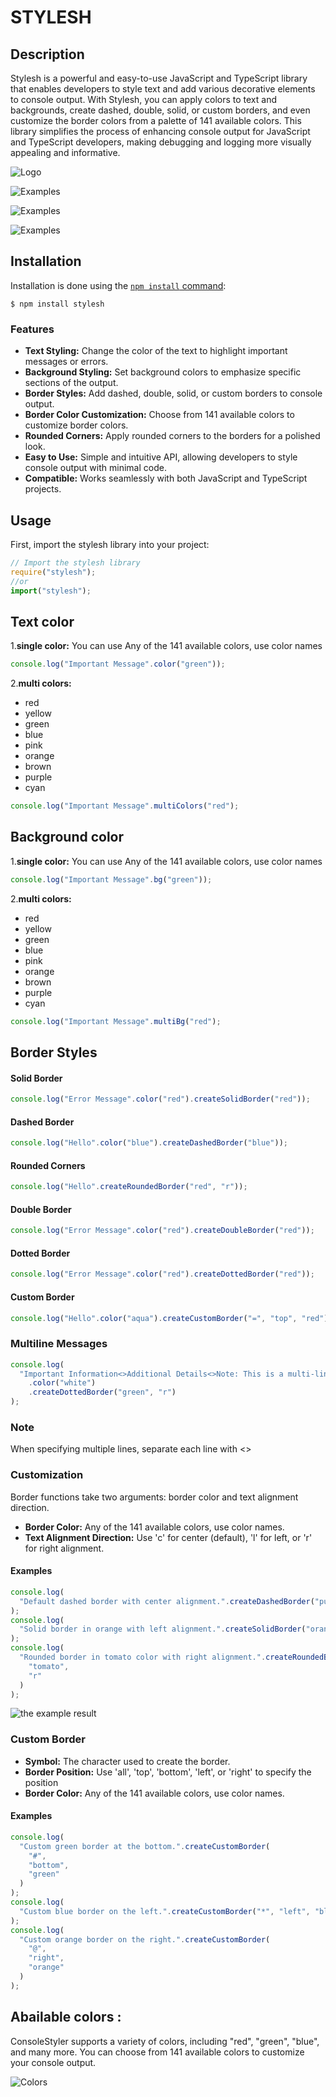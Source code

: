 # STYLESH

## Description

Stylesh is a powerful and easy-to-use JavaScript and TypeScript library that enables developers to style text and add various decorative elements to console output. With Stylesh, you can apply colors to text and backgrounds, create dashed, double, solid, or custom borders, and even customize the border colors from a palette of 141 available colors. This library simplifies the process of enhancing console output for JavaScript and TypeScript developers, making debugging and logging more visually appealing and informative.

![Logo](https://raw.githubusercontent.com/omar-alghaish/stylesh/main/imgs/logo-color.png)

![Examples](https://raw.githubusercontent.com/omar-alghaish/stylesh/main/imgs/Screenshot%202023-10-08%20002635.png)

![Examples](https://raw.githubusercontent.com/omar-alghaish/stylesh/main/imgs/Screenshot%202023-10-08%20010657.png)

![Examples](https://raw.githubusercontent.com/omar-alghaish/stylesh/main/imgs/Screenshot%202023-10-08%20011134.png)

## Installation

Installation is done using the
[`npm install` command](https://docs.npmjs.com/getting-started/installing-npm-packages-locally):

```console
$ npm install stylesh
```

### Features

- **Text Styling:** Change the color of the text to highlight important messages or errors.
- **Background Styling:** Set background colors to emphasize specific sections of the output.
- **Border Styles:** Add dashed, double, solid, or custom borders to console output.
- **Border Color Customization:** Choose from 141 available colors to customize border colors.
- **Rounded Corners:** Apply rounded corners to the borders for a polished look.
- **Easy to Use:** Simple and intuitive API, allowing developers to style console output with minimal code.
- **Compatible:** Works seamlessly with both JavaScript and TypeScript projects.

## Usage

First, import the stylesh library into your project:

```js
// Import the stylesh library
require("stylesh");
//or
import("stylesh");
```
## Text color 
1.**single color:** You can use Any of the 141 available colors, use color names
```js
console.log("Important Message".color("green"));
```
2.**multi  colors:**
- red
- yellow
- green
- blue
- pink
- orange
- brown
- purple
- cyan
```js
console.log("Important Message".multiColors("red");
```


## Background color
1.**single color:** You can use Any of the 141 available colors, use color names
```js
console.log("Important Message".bg("green"));
```
2.**multi  colors:**
- red
- yellow
- green
- blue
- pink
- orange
- brown
- purple
- cyan
```js
console.log("Important Message".multiBg("red");
```

## Border Styles

#### Solid Border

```js
console.log("Error Message".color("red").createSolidBorder("red"));
```

#### Dashed Border

```js
console.log("Hello".color("blue").createDashedBorder("blue"));
```

#### Rounded Corners

```js
console.log("Hello".createRoundedBorder("red", "r"));
```

#### Double Border

```js
console.log("Error Message".color("red").createDoubleBorder("red"));
```

#### Dotted Border

```js
console.log("Error Message".color("red").createDottedBorder("red"));
```

#### Custom Border

```js
console.log("Hello".color("aqua").createCustomBorder("=", "top", "red"));
```

### Multiline Messages

```js
console.log(
  "Important Information<>Additional Details<>Note: This is a multi-line message"
    .color("white")
    .createDottedBorder("green", "r")
);
```

### Note

When specifying multiple lines, separate each line with <>

### Customization

Border functions take two arguments: border color and text alignment direction.

- **Border Color:** Any of the 141 available colors, use color names.
- **Text Alignment Direction:** Use 'c' for center (default), 'l' for left, or 'r' for right alignment.

#### Examples

```js
console.log(
  "Default dashed border with center alignment.".createDashedBorder("purple")
);
console.log(
  "Solid border in orange with left alignment.".createSolidBorder("orange", "l")
);
console.log(
  "Rounded border in tomato color with right alignment.".createRoundedBorder(
    "tomato",
    "r"
  )
);
```

![the example result](https://raw.githubusercontent.com/omar-alghaish/stylesh/main/imgs/Screenshot%202023-10-08%20004134.png)

### Custom Border

- **Symbol:** The character used to create the border.
- **Border Position:** Use 'all', 'top', 'bottom', 'left', or 'right' to specify the position
- **Border Color:** Any of the 141 available colors, use color names.

#### Examples

```js
console.log(
  "Custom green border at the bottom.".createCustomBorder(
    "#",
    "bottom",
    "green"
  )
);
console.log(
  "Custom blue border on the left.".createCustomBorder("*", "left", "blue")
);
console.log(
  "Custom orange border on the right.".createCustomBorder(
    "@",
    "right",
    "orange"
  )
);
```

## Abailable colors :

ConsoleStyler supports a variety of colors, including "red", "green", "blue", and many more. You can choose from 141 available colors to customize your console output.

![Colors](https://raw.githubusercontent.com/omar-alghaish/stylesh/main/imgs/Web-colors-Wikipedia.png)